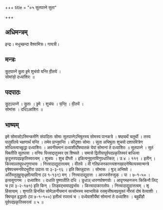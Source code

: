 +++
title = "०५ सुतपाव्ने सुता"

+++
## अधिमन्त्रम्
इन्द्रः। मधुच्छन्दा वैश्वामित्रः। गायत्री।

## मन्त्रः
सु॒त॒पाव्ने॑ सु॒ता इ॒मे शुच॑यो यन्ति वी॒तये॑ ।  
सोमा॑सो॒ दध्या॑शिरः ॥

## पदपाठः
सु॒त॒ऽपाव्ने॑ । सु॒ताः । इ॒मे । शुच॑यः । य॒न्ति॒ । वी॒तये॑ ।  
सोमा॑सः । दधि॑ऽआशिरः ॥

## भाष्यम्
इमे सोमासोऽस्मिन्कर्मणि संपादिताः सोमाः सुतपाव्नेऽभिषुतस्य सोमस्य पानकत्रे । षष्ठ्यर्थे चतुर्थी । तस्य पातुर्वीतये भक्षणार्थं यन्ति । तमेव प्राप्नुवन्ति । कीदृशाः सोमाः । सुता अभिषुताः शुचयो दशापवित्रेण शोधितत्वाच्छुद्धा दध्याशिरः । अवनीयमानं दध्याशीर्दोषघातकं येपां सोमानां ते दध्याशिरः ॥ सुतपाव्ने । सुतं पिबतीति सुतपावा । वनिपः पित्त्वाद्दातुस्वर एव शिष्यते । समासे द्वितीयापूर्वपदप्रकृतिस्वरं बाधित्वा कृदुत्तरपदप्रकृतिस्वरत्वम् । शुचयः । शुच दीप्तौ । इन्नित्यनुवृत्ताविगुपधात्कित् । उ ४ । ११९ । इतीन् । कित्त्वाल्लघूपधगुणाभावः । नित्त्वादाद्युदात्तत्वम् । वीतये । वी गतिप्रजनकान्त्यशनखादनेष्वित्यस्मान्मन्त्रे वृषेषपचमनविदभूवीरा उदात्तः पा ३-३-९६ । इति क्तिन्नुदात्तः । सोमासः । षुञ् अभिषवे । अर्तिस्तुसुहुसृधृक्षीत्यादिना (उ १-१३९) मन् । नित्त्वादाद्युदात्तः । आज्जसेरुसुक् । पा । ७-१-५० । इत्यसुगागमः । दध्याशिरः । दधाति पुष्णातीति दधि । डुधाञ् धारणपोषणयोः । आदृगमहनजनः किकिनौ लिट् च (पा ३-२-१७१) इति किन् । लिड्वद्भावाद्द्वर्भावः । कित्त्वादाकारलोपः । नित्त्वादाद्युदात्तत्वम् । शृ हिंसायाम् । शृणाति हिनस्ति सोमेऽवनीयमानं सत्सोमस्य स्वाभाविकं रसमृजीषत्वप्रयुक्तं नीरसं दोषं वेत्याशीः । क्विप्यृत इद्धातोः (पा ७-१-१००) इतीत्वं रपरत्वं च । दध्येवाशीर्येषां सोमानां ते दध्याशिरः । बहुव्रीहौ पूर्वपदप्रकृतिस्वरत्वं ॥ ५ ॥